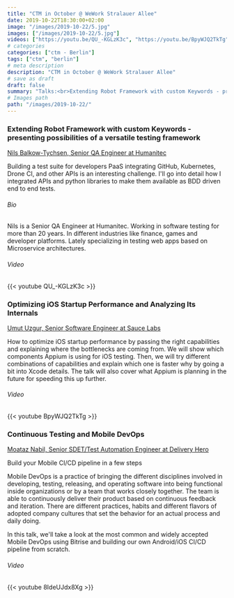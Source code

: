```yaml
---
title: "CTM in October @ WeWork Stralauer Allee"
date: 2019-10-22T18:30:00+02:00
image: "/images/2019-10-22/5.jpg"
images: ["/images/2019-10-22/5.jpg"]
videos: ["https://youtu.be/QU_-KGLzK3c", "https://youtu.be/BpyWJQ2TkTg", "https://youtu.be/8IdeUJdx8Xg"]
# categories
categories: ["ctm - Berlin"]
tags: ["ctm", "berlin"]
# meta description
description: "CTM in October @ WeWork Stralauer Allee"
# save as draft
draft: false
summary: "Talks:<br>Extending Robot Framework with custom Keywords - presenting possibilities of a versatile testing framework (Nils Balkow-Tychsen) <br> Optimizing iOS Startup Performance and Analyzing Its Internals (Umut Uzgur) <br> Continuous Testing and Mobile DevOps (Moataz Nabil)"
# Images path
path: "/images/2019-10-22/"
---
```


### Extending Robot Framework with custom Keywords - presenting possibilities of a versatile testing framework
[Nils Balkow-Tychsen, Senior QA Engineer at Humanitec](https://twitter.com/NilsPfoegelchen)

Building a test suite for developers PaaS integrating GitHub, Kubernetes, 
Drone CI, and other APIs is an interesting challenge. I'll go into detail 
how I integrated APIs and python libraries to make them available as 
BDD driven end to end tests.

###### Bio
Nils is a Senior QA Engineer at Humanitec. Working in software 
testing for more than 20 years. In different industries like finance, 
games and developer platforms. Lately specializing in testing web 
apps based on Microservice architectures.

###### Video
{{< youtube QU_-KGLzK3c >}}

### Optimizing iOS Startup Performance and Analyzing Its Internals
[Umut Uzgur, Senior Software Engineer at Sauce Labs](https://twitter.com/UmutUzgur)

How to optimize iOS startup performance by passing the right 
capabilities and explaining where the bottlenecks are coming from.
We will show which components Appium is using for iOS testing. 
Then, we will try different combinations of capabilities and 
explain which one is faster why by going a bit into Xcode details. 
The talk will also cover what Appium is planning in the future 
for speeding this up further.

###### Video
{{< youtube BpyWJQ2TkTg >}}

### Continuous Testing and Mobile DevOps
[Moataz Nabil, Senior SDET/Test Automation Engineer at Delivery Hero](https://twitter.com/Moatazeldebsy)

Build your Mobile CI/CD pipeline in a few steps

Mobile DevOps is a practice of bringing the different disciplines 
involved in developing, testing, releasing, and operating software 
into being functional inside organizations or by a team that works 
closely together. The team is able to continuously deliver their 
product based on continuous feedback and iteration. There are different 
practices, habits and different flavors of adopted company cultures 
that set the behavior for an actual process and daily doing.

In this talk, we'll take a look at the most common and widely accepted 
Mobile DevOps using Bitrise and building our own Android/iOS CI/CD 
pipeline from scratch.

###### Video
{{< youtube 8IdeUJdx8Xg >}}